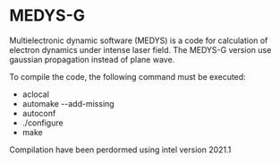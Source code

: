 # MEDYS-G
Multielectronic dynamic software (MEDYS) is a code for calculation of electron dynamics under intense laser field. The MEDYS-G version use gaussian propagation instead of plane wave. 

To compile the code, the following command must be executed:

- aclocal 
-  automake --add-missing
- autoconf
- ./configure
- make

Compilation have been perdormed using intel version 2021.1 
